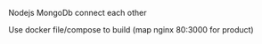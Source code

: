

Nodejs MongoDb connect each other


Use docker file/compose to build (map nginx 80:3000 for product)

